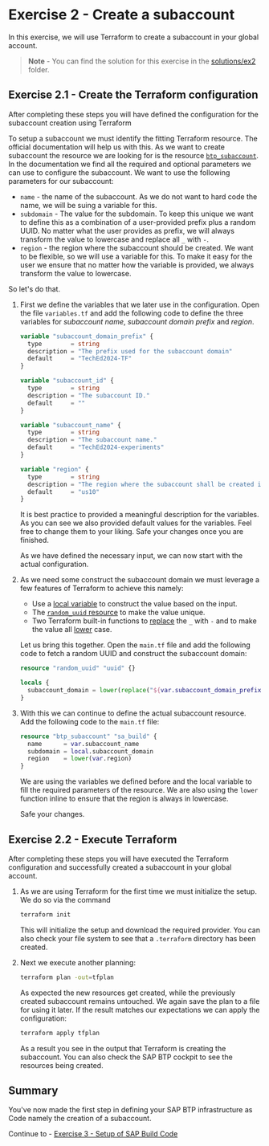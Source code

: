 # Exercise 2 - Create a subaccount

In this exercise, we will use Terraform to create a subaccount in your global account.

> **Note** - You can find the solution for this exercise in the [solutions/ex2](../../solutions/ex2/) folder.

## Exercise 2.1 - Create the Terraform configuration

After completing these steps you will have defined the configuration for the subaccount creation using Terraform

To setup a subaccount we must identify the fitting Terraform resource. The official documentation will help us with this. As we want to create subaccount the resource we are looking for is the resource [`btp_subaccount`](https://registry.terraform.io/providers/SAP/btp/latest/docs/resources/subaccount). In the documentation we find all the required and optional parameters we can use to configure the subaccount. We want to use the following parameters for our subaccount:

- `name` - the name of the subaccount. As we do not want to hard code the name, we will be suing a variable for this.
- `subdomain` - The value for the subdomain. To keep this unique we want to define this as a combination of a user-provided prefix plus a random UUID. No matter what the user provides as prefix, we will always transform the value to lowercase and replace all `_` with `-`.
- `region` - the region where the subaccount should be created. We want to be flexible, so we will use a variable for this. To make it easy for the user we ensure that no matter how the variable is provided, we always transform the value to lowercase.

So let's do that.

1. First we define the variables that we later use in the configuration. Open the file `variables.tf` and add the following code to define the three variables for *subaccount name*, *subaccount domain prefix*  and *region*.

      ```terraform
      variable "subaccount_domain_prefix" {
        type        = string
        description = "The prefix used for the subaccount domain"
        default     = "TechEd2024-TF"
      }
      
      variable "subaccount_id" {
        type        = string
        description = "The subaccount ID."
        default     = ""
      }
      
      variable "subaccount_name" {
        type        = string
        description = "The subaccount name."
        default     = "TechEd2024-experiments"
      }

      variable "region" {
        type        = string
        description = "The region where the subaccount shall be created in."
        default     = "us10"
      }
      ```

      It is best practice to provided a meaningful description for the variables. As you can see we also provided default values for the variables. Feel free to change them to your liking. Safe your changes once you are finished.

      As we have defined the necessary input, we can now start with the actual configuration.

1. As we need some construct the subaccount domain we must leverage a few features of Terraform to achieve this namely:

    - Use a [local variable](https://developer.hashicorp.com/terraform/language/values/locals) to construct the value based on the input.
    - The [`random_uuid` resource](https://registry.terraform.io/providers/hashicorp/random/latest/docs/resources/uuid) to make the value unique. 
    - Two Terraform built-in functions to [replace](https://developer.hashicorp.com/terraform/language/functions/replace) the `_` with `-` and to make the value all [lower](https://developer.hashicorp.com/terraform/language/functions/lower) case.

    Let us bring this together. Open the `main.tf` file and add the following code to fetch a random UUID and construct the subaccount domain:

    ```terraform
    resource "random_uuid" "uuid" {}

    locals {
      subaccount_domain = lower(replace("${var.subaccount_domain_prefix}-${random_uuid.uuid.result}", "_", "-"))
    }
    ```

1. With this we can continue to define the actual subaccount resource. Add the following code to the `main.tf` file:

    ```terraform
    resource "btp_subaccount" "sa_build" {
      name      = var.subaccount_name
      subdomain = local.subaccount_domain
      region    = lower(var.region)
    }
    ```

    We are using the variables we defined before and the local variable to fill the required parameters of the resource. We are also using the `lower` function inline to ensure that the region is always in lowercase.

    Safe your changes.

## Exercise 2.2 - Execute Terraform

After completing these steps you will have executed the Terraform configuration and successfully created a subaccount in your global account.

1. As we are using Terraform for the first time we must initialize the setup. We do so via the command

    ```bash
    terraform init
    ```

    This will initialize the setup and download the required provider. You can also check your file system to see that a `.terraform` directory has been created.

1. Next we execute another planning:

    ```bash
    terraform plan -out=tfplan
    ```

    As expected the new resources get created, while the previously created subaccount remains untouched. We again save the plan to a file for using it later. If the result matches our expectations we can apply the configuration:

    ```bash
    terraform apply tfplan
    ```

    As a result you see in the output that Terraform is creating the subaccount. You can also check the SAP BTP cockpit to see the resources being created.

## Summary

You've now made the first step in defining your SAP BTP infrastructure as Code namely the creation of a subaccount.

Continue to - [Exercise 3 - Setup of SAP Build Code](../ex3/README.md)
